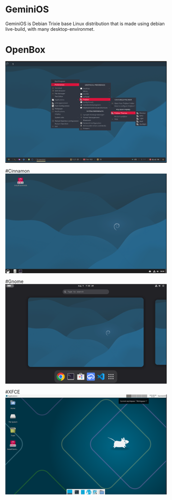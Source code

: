 # GeminiOS
GeminiOS is Debian Trixie base Linux distribution that is made using debian live-build, with many desktop-environmet.

# OpenBox
![Openbox](https://github.com/Kecubunk/Kecubunk.github.io/blob/master/images/1.png)

#Cinnamon
![Cinnamon](https://github.com/Kecubunk/Kecubunk.github.io/blob/master/images/3.png)

#Gnome
![Gnome](https://github.com/Kecubunk/Kecubunk.github.io/blob/master/images/4.png)

#XFCE
![XFCE](https://github.com/Kecubunk/Kecubunk.github.io/blob/master/images/5.png)
